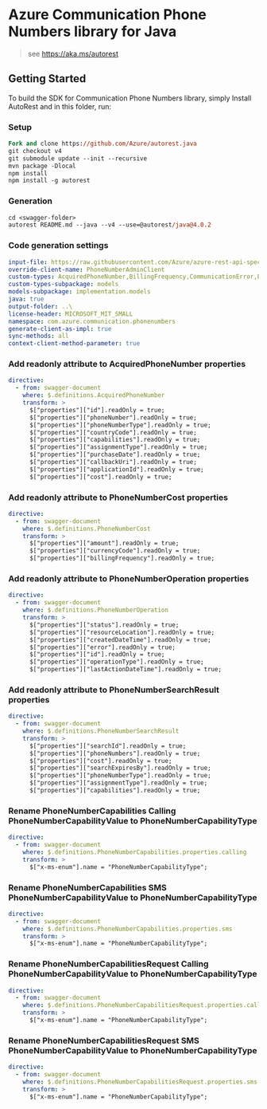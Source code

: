# Azure Communication Phone Numbers library for Java

> see https://aka.ms/autorest
## Getting Started

To build the SDK for Communication Phone Numbers library, simply Install AutoRest and in this folder, run:

### Setup
```ps
Fork and clone https://github.com/Azure/autorest.java
git checkout v4
git submodule update --init --recursive
mvn package -Dlocal
npm install
npm install -g autorest
```

### Generation
```ps
cd <swagger-folder>
autorest README.md --java --v4 --use=@autorest/java@4.0.2
```

### Code generation settings
``` yaml
input-file: https://raw.githubusercontent.com/Azure/azure-rest-api-specs/967da531665d4b51a7a5599324e5edd95489cc3d/specification/communication/data-plane/Microsoft.CommunicationServicesPhoneNumbers/stable/2021-03-07/phonenumbers.json
override-client-name: PhoneNumberAdminClient
custom-types: AcquiredPhoneNumber,BillingFrequency,CommunicationError,PhoneNumberOperation,PhoneNumberOperationStatus,PhoneNumberOperationStatusCodes,PhoneNumberOperationType,PhoneNumberAssignmentType,PhoneNumberCapabilities,PhoneNumberCapabilitiesRequest,PhoneNumberCapabilityType,PhoneNumberCost,PhoneNumberSearchResult,PhoneNumberType,PhoneNumberCapability
custom-types-subpackage: models
models-subpackage: implementation.models
java: true
output-folder: ..\
license-header: MICROSOFT_MIT_SMALL
namespace: com.azure.communication.phonenumbers
generate-client-as-impl: true
sync-methods: all
context-client-method-parameter: true
```

### Add readonly attribute to AcquiredPhoneNumber properties
```yaml
directive:
  - from: swagger-document
    where: $.definitions.AcquiredPhoneNumber
    transform: >
      $["properties"]["id"].readOnly = true;
      $["properties"]["phoneNumber"].readOnly = true;
      $["properties"]["phoneNumberType"].readOnly = true;
      $["properties"]["countryCode"].readOnly = true;
      $["properties"]["capabilities"].readOnly = true;
      $["properties"]["assignmentType"].readOnly = true;
      $["properties"]["purchaseDate"].readOnly = true;
      $["properties"]["callbackUri"].readOnly = true;
      $["properties"]["applicationId"].readOnly = true;
      $["properties"]["cost"].readOnly = true;
```

### Add readonly attribute to PhoneNumberCost properties
```yaml
directive:
  - from: swagger-document
    where: $.definitions.PhoneNumberCost
    transform: >
      $["properties"]["amount"].readOnly = true;
      $["properties"]["currencyCode"].readOnly = true;
      $["properties"]["billingFrequency"].readOnly = true;
```

### Add readonly attribute to PhoneNumberOperation properties
```yaml $(java)
directive:
  - from: swagger-document
    where: $.definitions.PhoneNumberOperation
    transform: >
      $["properties"]["status"].readOnly = true;
      $["properties"]["resourceLocation"].readOnly = true;
      $["properties"]["createdDateTime"].readOnly = true;
      $["properties"]["error"].readOnly = true;
      $["properties"]["id"].readOnly = true;
      $["properties"]["operationType"].readOnly = true;
      $["properties"]["lastActionDateTime"].readOnly = true;
```

### Add readonly attribute to PhoneNumberSearchResult properties
```yaml
directive:
  - from: swagger-document
    where: $.definitions.PhoneNumberSearchResult
    transform: >
      $["properties"]["searchId"].readOnly = true;
      $["properties"]["phoneNumbers"].readOnly = true;
      $["properties"]["cost"].readOnly = true;
      $["properties"]["searchExpiresBy"].readOnly = true;
      $["properties"]["phoneNumberType"].readOnly = true;
      $["properties"]["assignmentType"].readOnly = true;
      $["properties"]["capabilities"].readOnly = true;
```

### Rename PhoneNumberCapabilities Calling PhoneNumberCapabilityValue to PhoneNumberCapabilityType
```yaml
directive:
  - from: swagger-document
    where: $.definitions.PhoneNumberCapabilities.properties.calling
    transform: >
      $["x-ms-enum"].name = "PhoneNumberCapabilityType";
```

### Rename PhoneNumberCapabilities SMS PhoneNumberCapabilityValue to PhoneNumberCapabilityType
```yaml
directive:
  - from: swagger-document
    where: $.definitions.PhoneNumberCapabilities.properties.sms
    transform: >
      $["x-ms-enum"].name = "PhoneNumberCapabilityType";
```

### Rename PhoneNumberCapabilitiesRequest Calling PhoneNumberCapabilityValue to PhoneNumberCapabilityType
```yaml
directive:
  - from: swagger-document
    where: $.definitions.PhoneNumberCapabilitiesRequest.properties.calling
    transform: >
      $["x-ms-enum"].name = "PhoneNumberCapabilityType";
```

### Rename PhoneNumberCapabilitiesRequest SMS PhoneNumberCapabilityValue to PhoneNumberCapabilityType
```yaml
directive:
  - from: swagger-document
    where: $.definitions.PhoneNumberCapabilitiesRequest.properties.sms
    transform: >
      $["x-ms-enum"].name = "PhoneNumberCapabilityType";
```